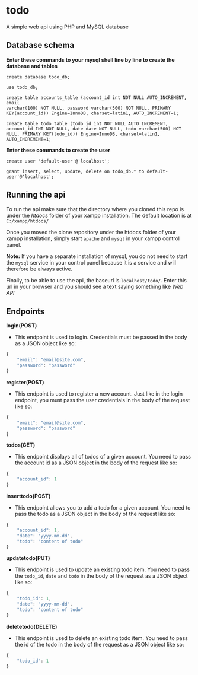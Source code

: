 # todo

A simple web api using PHP and MySQL database

## Database schema

**Enter these commands to your mysql shell line by line to create the database and tables**

```
create database todo_db;
```

```
use todo_db;
```

```
create table accounts_table (account_id int NOT NULL AUTO_INCREMENT, email
varchar(100) NOT NULL, password varchar(500) NOT NULL, PRIMARY KEY(account_id)) Engine=InnoDB, charset=latin1, AUTO_INCREMENT=1;
```

```
create table todo_table (todo_id int NOT NULL AUTO_INCREMENT, account_id INT NOT NULL, date date NOT NULL, todo varchar(500) NOT NULL, PRIMARY KEY(todo_id)) Engine=InnoDB, charset=latin1, AUTO_INCREMENT=1;
```

**Enter these commands to create the user**

```
create user 'default-user'@'localhost';
```

```
grant insert, select, update, delete on todo_db.* to default-user'@'localhost';
```


## Running the api

To run the api make sure that the directory where you cloned this repo is under the *htdocs* folder of your xampp installation. The default location is at `C:/xampp/htdocs/`

Once you moved the clone repository under the htdocs folder of your xampp installation, simply start `apache` and `mysql` in your xampp control panel.

**Note:** If you have a separate installation of mysql, you do not need to start the `mysql` service in your control panel because it is a service and will therefore be always active.

Finally, to be able to use the api, the baseurl is `localhost/todo/`. Enter this url in your browser and you should see a text saying something like *Web API*

## Endpoints

**login(POST)**
- This endpoint is used to login. Credentials must be passed in the body as a JSON object like so:

```javascript
{
    "email": "email@site.com",
    "password": "password"
}
```


**register(POST)**
- This endpoint is used to register a new account. Just like in the login endpoint, you must pass the user credentials in the body of the request like so:

```javascript
{
    "email": "email@site.com",
    "password": "password"
}
```


**todos(GET)**
- This endpoint displays all of todos of a given account. You need to pass the account id as a JSON object in the body of the request like so:

```javascript
{
    "account_id": 1
}
```


**inserttodo(POST)**
- This endpoint allows you to add a todo for a given account. You need to pass the todo as a JSON object in the body of the request like so:

```javascript
{
    "account_id": 1,
    "date": "yyyy-mm-dd",
    "todo": "content of todo"
}
```


**updatetodo(PUT)**
- This endpoint is used to update an existing todo item. You need to pass the `todo_id`, `date` and `todo` in the body of the request as a JSON object like so:

```javascript
{
    "todo_id": 1,
    "date": "yyyy-mm-dd",
    "todo": "content of todo"
}
```


**deletetodo(DELETE)**
- This endpoint is used to delete an existing todo item. You need to pass the id of the todo in the body of the request as a JSON object like so:

```javascript
{
    "todo_id": 1
}
```
